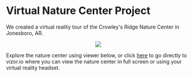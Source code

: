 #  Virtual Nature Center Project

We created a virtual reality tour of the Crowley's Ridge Nature Center in Jonesboro, AR. 

<div style="text-align:center">
  <img src ="http://www.crowleysridge.org/images/agfc_nature_center_mp_logo_jonesboro.jpg"/>
</div>

Explore the nature center using viewer below, or click [here](http://https://vizor.io/nmseast/crowley-s-ridge-nature-center) to go directly to vizor.io where you can view the nature center in full screen or using your virtual reality headset. 
<script src="//vizor.io/static/scripts/vizor-360-embed.js"></script>
<script src="github-embed.min.js"></script>
<script>
    githubEmbed('.element', settings);
</script>
